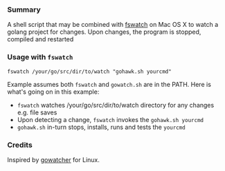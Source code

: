 ### Summary

A shell script that may be combined with [fswatch](https://github.com/alandipert/fswatch) on Mac OS X to watch a golang project for changes. Upon changes, the program is stopped, compiled and restarted

### Usage with `fswatch`
    fswatch /your/go/src/dir/to/watch "gohawk.sh yourcmd"

Example assumes both `fswatch` and `gowatch.sh` are in the PATH. Here is what's going on in this example:
- `fswatch` watches /your/go/src/dir/to/watch directory for any changes e.g. file saves
- Upon detecting a change, `fswatch` invokes the `gohawk.sh yourcmd`
- `gohawk.sh` in-turn stops, installs, runs and tests the `yourcmd`

### Credits
Inspired by [gowatcher](https://github.com/nickjj/gowatcher) for Linux.
